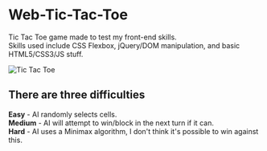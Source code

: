 # Web-Tic-Tac-Toe
 Tic Tac Toe game made to test my front-end skills.  
 Skills used include CSS Flexbox, jQuery/DOM manipulation, and basic HTML5/CSS3/JS stuff.

![Tic Tac Toe]("images/demo.png")

## There are three difficulties
 **Easy** - AI randomly selects cells.  
 **Medium** - AI will attempt to win/block in the next turn if it can.  
 **Hard** - AI uses a Minimax algorithm, I don't think it's possible to win against this.
